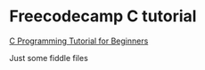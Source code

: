 # Freecodecamp C tutorial

[C Programming Tutorial for Beginners](https://www.youtube.com/watch?v=KJgsSFOSQv0)

Just some fiddle files
